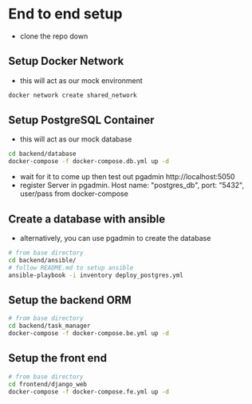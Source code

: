 # End to end setup
* clone the repo down

## Setup Docker Network
* this will act as our mock environment
```bash
docker network create shared_network
```

## Setup PostgreSQL Container
* this will act as our mock database
```bash
cd backend/database
docker-compose -f docker-compose.db.yml up -d
```
* wait for it to come up then test out pgadmin http://localhost:5050
* register Server in pgadmin. Host name: "postgres_db", port: "5432", user/pass from docker-compose

## Create a database with ansible
* alternatively, you can use pgadmin to create the database
```bash
# from base directory
cd backend/ansible/
# follow README.md to setup ansible
ansible-playbook -i inventory deploy_postgres.yml
```

## Setup the backend ORM
```bash
# from base directory
cd backend/task_manager
docker-compose -f docker-compose.be.yml up -d
```

## Setup the front end
```bash
# from base directory
cd frontend/django_web
docker-compose -f docker-compose.fe.yml up -d
```